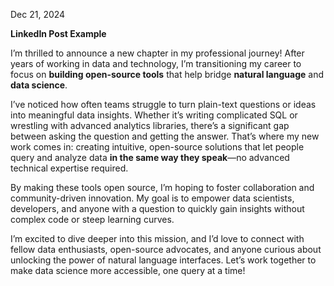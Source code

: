 Dec 21, 2024

**LinkedIn Post Example**

I’m thrilled to announce a new chapter in my professional journey! After years of working in data and technology, I’m transitioning my career to focus on **building open-source tools** that help bridge **natural language** and **data science**. 

I’ve noticed how often teams struggle to turn plain-text questions or ideas into meaningful data insights. Whether it’s writing complicated SQL or wrestling with advanced analytics libraries, there’s a significant gap between asking the question and getting the answer. That’s where my new work comes in: creating intuitive, open-source solutions that let people query and analyze data **in the same way they speak**—no advanced technical expertise required.

By making these tools open source, I’m hoping to foster collaboration and community-driven innovation. My goal is to empower data scientists, developers, and anyone with a question to quickly gain insights without complex code or steep learning curves.

I’m excited to dive deeper into this mission, and I’d love to connect with fellow data enthusiasts, open-source advocates, and anyone curious about unlocking the power of natural language interfaces. Let’s work together to make data science more accessible, one query at a time!
